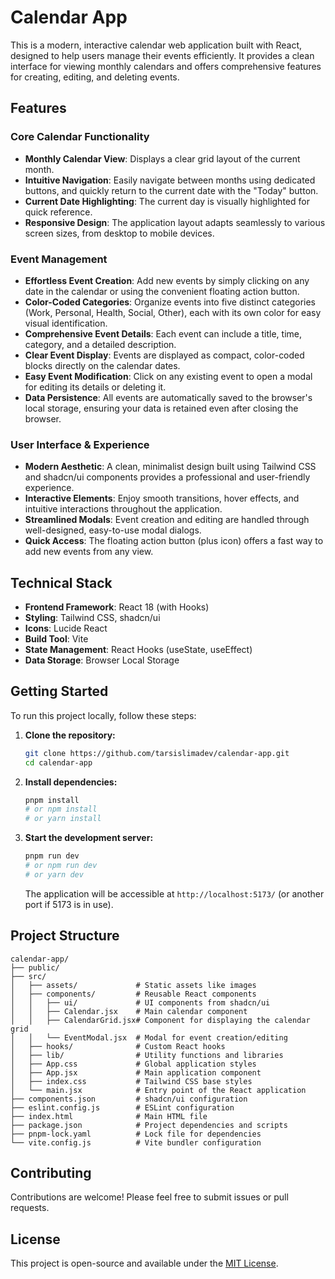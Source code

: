 # Calendar App

This is a modern, interactive calendar web application built with React, designed to help users manage their events efficiently. It provides a clean interface for viewing monthly calendars and offers comprehensive features for creating, editing, and deleting events.

## Features

### Core Calendar Functionality
- **Monthly Calendar View**: Displays a clear grid layout of the current month.
- **Intuitive Navigation**: Easily navigate between months using dedicated buttons, and quickly return to the current date with the "Today" button.
- **Current Date Highlighting**: The current day is visually highlighted for quick reference.
- **Responsive Design**: The application layout adapts seamlessly to various screen sizes, from desktop to mobile devices.

### Event Management
- **Effortless Event Creation**: Add new events by simply clicking on any date in the calendar or using the convenient floating action button.
- **Color-Coded Categories**: Organize events into five distinct categories (Work, Personal, Health, Social, Other), each with its own color for easy visual identification.
- **Comprehensive Event Details**: Each event can include a title, time, category, and a detailed description.
- **Clear Event Display**: Events are displayed as compact, color-coded blocks directly on the calendar dates.
- **Easy Event Modification**: Click on any existing event to open a modal for editing its details or deleting it.
- **Data Persistence**: All events are automatically saved to the browser's local storage, ensuring your data is retained even after closing the browser.

### User Interface & Experience
- **Modern Aesthetic**: A clean, minimalist design built using Tailwind CSS and shadcn/ui components provides a professional and user-friendly experience.
- **Interactive Elements**: Enjoy smooth transitions, hover effects, and intuitive interactions throughout the application.
- **Streamlined Modals**: Event creation and editing are handled through well-designed, easy-to-use modal dialogs.
- **Quick Access**: The floating action button (plus icon) offers a fast way to add new events from any view.

## Technical Stack

- **Frontend Framework**: React 18 (with Hooks)
- **Styling**: Tailwind CSS, shadcn/ui
- **Icons**: Lucide React
- **Build Tool**: Vite
- **State Management**: React Hooks (useState, useEffect)
- **Data Storage**: Browser Local Storage

## Getting Started

To run this project locally, follow these steps:

1.  **Clone the repository:**
    ```bash
    git clone https://github.com/tarsislimadev/calendar-app.git
    cd calendar-app
    ```

2.  **Install dependencies:**
    ```bash
    pnpm install
    # or npm install
    # or yarn install
    ```

3.  **Start the development server:**
    ```bash
    pnpm run dev
    # or npm run dev
    # or yarn dev
    ```

    The application will be accessible at `http://localhost:5173/` (or another port if 5173 is in use).

## Project Structure

```
calendar-app/
├── public/
├── src/
│   ├── assets/             # Static assets like images
│   ├── components/         # Reusable React components
│   │   ├── ui/             # UI components from shadcn/ui
│   │   ├── Calendar.jsx    # Main calendar component
│   │   ├── CalendarGrid.jsx# Component for displaying the calendar grid
│   │   └── EventModal.jsx  # Modal for event creation/editing
│   ├── hooks/              # Custom React hooks
│   ├── lib/                # Utility functions and libraries
│   ├── App.css             # Global application styles
│   ├── App.jsx             # Main application component
│   ├── index.css           # Tailwind CSS base styles
│   └── main.jsx            # Entry point of the React application
├── components.json         # shadcn/ui configuration
├── eslint.config.js        # ESLint configuration
├── index.html              # Main HTML file
├── package.json            # Project dependencies and scripts
├── pnpm-lock.yaml          # Lock file for dependencies
└── vite.config.js          # Vite bundler configuration
```

## Contributing

Contributions are welcome! Please feel free to submit issues or pull requests.

## License

This project is open-source and available under the [MIT License](LICENSE).

